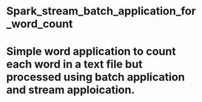 # Spark_stream_batch_application_for_word_count
# Simple word application to count each word in a text file but processed using batch application and stream apploication.
